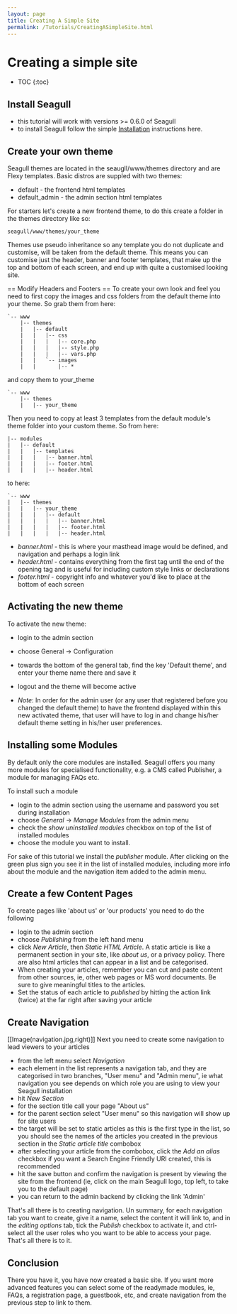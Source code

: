 ```yaml
---
layout: page
title: Creating A Simple Site
permalink: /Tutorials/CreatingASimpleSite.html
---
```


<!-- Name: Tutorials/CreatingASimpleSite -->
<!-- Version: 28 -->
<!-- Last-Modified: 2008/04/28 11:24:20 -->
<!-- Author: demian -->
<!-- Status: In Progress -->

# Creating a simple site
* TOC
{:toc}

## Install Seagull
 * this tutorial will work with versions \>= 0.6.0 of Seagull 
 * to install Seagull follow the simple [Installation][1] instructions here.

## Create your own theme
Seagull themes are located in the seaugll/www/themes directory and are Flexy templates.  Basic distros are suppled with two themes:
 * default - the frontend html templates
 * default\_admin - the admin section html templates

For starters let's create a new frontend theme, to do this create a folder in the themes directory like so:


	seagull/www/themes/your_theme
Themes use pseudo inheritance so any template you do not duplicate and customise, will be taken from the default theme.  This means you can customise just the header, banner and footer templates, that make up the top and bottom of each screen, and end up with quite a customised looking site.

== Modify Headers and Footers == 
To create your own look and feel you need to first copy the images and css folders from the default theme into your theme.  So grab them from here:


	`-- www
	    |-- themes
	    |   |-- default
	    |   |   |-- css
	    |   |   |   |-- core.php
	    |   |   |   |-- style.php
	    |   |   |   |-- vars.php
	    |   |   `-- images
	    |   |       |-- *

and copy them to your\_theme



	`-- www
	    |-- themes
	    |   |-- your_theme

Then you need to copy at least 3 templates from the default module's theme folder into your custom theme.  So from here:

	|-- modules
	|   |-- default
	|   |   |-- templates
	|   |   |   |-- banner.html
	|   |   |   |-- footer.html
	|   |   |   |-- header.html

to here:

	`-- www
	|   |-- themes
	|   |   |-- your_theme
	|   |   |   |-- default
	|   |   |   |   |-- banner.html
	|   |   |   |   |-- footer.html
	|   |   |   |   |-- header.html


 * *banner.html* - this is where your masthead image would be defined, and navigation and perhaps a login link
 * *header.html* - contains everything from the first <html> tag until the end of the opening <body> tag and is useful for including custom style links or declarations
 * *footer.html* - copyright info and whatever you'd like to place at the bottom of each screen

## Activating the new theme
To activate the new theme:
  * login to the admin section
  * choose General -\> Configuration
  * towards the bottom of the general tab, find the key 'Default theme', and enter your theme name there and save it
  * logout and the theme will become active

 * *Note*: In order for the admin user (or any user that registered before you changed the default theme) to have the frontend displayed within this new activated theme, that user will have to log in and change his/her default theme setting in his/her user preferences.

## Installing some Modules
By default only the core modules are installed. Seagull offers you many more modules for specialised functionality, e.g. a CMS called Publisher, a module for managing FAQs etc.

To install such a module 
  * login to the admin section using the username and password you set during installation
  * choose _General_ -\> _Manage Modules_ from the admin menu
  * check the _show uninstalled modules_ checkbox on top of the list of installed modules
  * choose the module you want to install.

For sake of this tutorial we install the _publisher_ module. After clicking on the green plus sign you see it in the list of installed modules, including more info about the module and the navigation item added to the admin menu.

## Create a few Content Pages
To create pages like 'about us' or 'our products' you need to do the following
  * login to the admin section
  * choose _Publishing_ from the left hand menu
  * click _New Article_, then _Static HTML Article_.  A static article is like a permanent section in your site, like _about us_, or a privacy policy.  There are also html articles that can appear in a list and be categorised.
  * When creating your articles, remember you can cut and paste content from other sources, ie, other web pages or MS word documents.  Be sure to give meaningful titles to the articles.
  * Set the status of each article to _published_ by hitting the action link (twice) at the far right after saving your article

## Create Navigation
[[Image(navigation.jpg,right)]]
Next you need to create some navigation to lead viewers to your articles
  * from the left menu select _Navigation_
  * each element in the list represents a navigation tab, and they are categorised in two branches, "User menu" and "Admin menu", ie what navigation you see depends on which role you are using to view your Seagull installation
  * hit _New Section_
  * for the section title call your page "About us"
  * for the parent section select "User menu" so this navigation will show up for site users
  * the target will be set to static articles as this is the first type in the list, so you should see the names of the articles you created in the previous section in the _Static article title_ combobox
  * after selecting your article from the combobox, click the _Add an alias_ checkbox if you want a Search Engine Friendly URI created, this is recommended
  * hit the save button and confirm the navigation is present by viewing the site from the frontend (ie, click on the main Seagull logo, top left, to take you to the default page)
  * you can return to the admin backend by clicking the link 'Admin'

That's all there is to creating navigation. Un summary, for each navigation tab you want to create, give it a name, select the content it will link to, and in the _editing options_ tab, tick the _Publish_ checkbox to activate it, and ctrl-select all the user roles who you want to be able to access your page.  That's all there is to it.

## Conclusion
There you have it,  you have now created a basic site.  If you want more advanced features you can select some of the readymade modules, ie, FAQs, a registration page, a guestbook, etc, and create navigation from the previous step to link to them.

[1]:	/wiki:Installation/